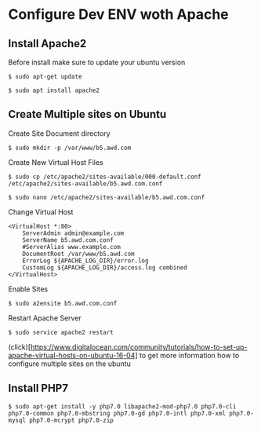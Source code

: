 # Configure Dev ENV woth Apache

## Install Apache2 

Before install make sure to update your ubuntu version

    $ sudo apt-get update

    $ sudo apt install apache2

## Create Multiple sites on Ubuntu


Create Site Document directory 

    $ sudo mkdir -p /var/www/b5.awd.com


Create New Virtual Host Files

    $ sudo cp /etc/apache2/sites-available/000-default.conf /etc/apache2/sites-available/b5.awd.com.conf

    $ sudo nano /etc/apache2/sites-available/b5.awd.com.conf

Change Virtual Host

    <VirtualHost *:80>
        ServerAdmin admin@example.com
        ServerName b5.awd.com.conf
        #ServerAlias www.example.com
        DocumentRoot /var/www/b5.awd.com
        ErrorLog ${APACHE_LOG_DIR}/error.log
        CustomLog ${APACHE_LOG_DIR}/access.log combined
    </VirtualHost>

Enable Sites
    
    $ sudo a2ensite b5.awd.com.conf


Restart Apache Server

    $ sudo service apache2 restart


(click)[https://www.digitalocean.com/community/tutorials/how-to-set-up-apache-virtual-hosts-on-ubuntu-16-04]
to get more information how to configure multiple sites on the ubuntu


## Install PHP7

    $ sudo apt-get install -y php7.0 libapache2-mod-php7.0 php7.0-cli php7.0-common php7.0-mbstring php7.0-gd php7.0-intl php7.0-xml php7.0-mysql php7.0-mcrypt php7.0-zip





